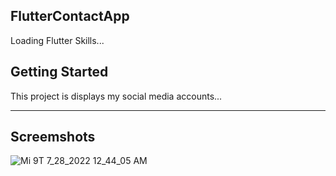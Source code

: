 ## FlutterContactApp

Loading Flutter Skills...

## Getting Started

This project is displays my social media accounts...
_______

## Screemshots

![Mi 9T 7_28_2022 12_44_05 AM](https://user-images.githubusercontent.com/88681966/181378688-dac0e586-2ba4-4e67-b1b6-5a8fd194697b.png)

